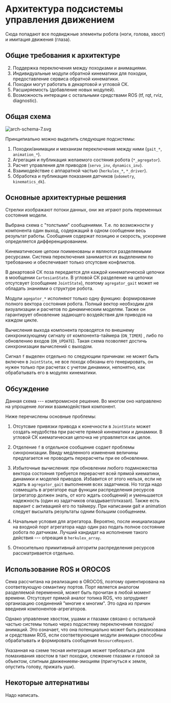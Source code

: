 Архитектура подсистемы управления движением
===========================================

Сюда попадают все подвиджные элементы робота (ноги, голова, хвост) и имитация движения (глаза).

Общие требования к архитектуре
------------------------------

2. Поддержка переключения между походками и анимациями.
1. Индивидуальные модули обратной кинематики для походки, предоставление сервиса обратной кинематики.
3. Походки могут работать в декартовой и угловой СК.
4. Расширяемость (добавление новых модулей).
5. Возможность интерации с остальными средствами ROS (tf, rqt, rviz, diagnostic).

Общая схема
-----------
![arch-schema-7.svg](/uploads/5680097631a8ef047b28999034c3f63f/arch-schema-7.svg)

Принципиально можно выделить следующие подсистемы:

1. Походки/анимации и механизм переключения между ними (`gait_*`, `animation_*`).
2. Агрегация и публикация желаемого состяния робота (`*_agregator`).
3. Расчет управления для приводов (`servo_inv`, `dynamics_inv`).
4. Взаимодействие с аппаратной частью (`herkulex_*`, `*_driver`).
5. Обработка и публикация показания датчиков (`odometry`, `kinematics_dk`).

Основные архитектурные решения
----------------------------------------------

Стрелки изображают потоки данных, они же играют роль переменных состояния модели.

Выбрана схема с "толстыми"  сообщениями. Т.е. по возможности у компонента один выход, содержащий в одном сообщении весь результат работы.
Сообщения содержат позицию и скорость, ускорение определяется дифференцированием.

Кинематические цепоки поименованы и являются разделяемыми ресурсами. Система переключения занимается их выделением по требованию и обеспечивает только отсутсвие конфликтов. 

В декартовой СК поза передается для каждой кинематической цепочки в мообщении `CartesianState`.  В угловой СК разделение на цепочки отсутсвует (сообщение `JointState`), поэтому `agregator_gait` может не обладать знаниями о структуре робота.

Модули `agegator_*` исполняют только одну функцию: формирование полного вектора состояния робота. Полный вектор необходим для визуализации и расчетов по динамическим моделям. Также он гарантирует обновление задающего воздействия для приводов на каждом цикле.

Вычисления выхода компонента проводятся по внешнему синхронизующему сигналу от компонента-таймера (`ON_TIMER`) , либо по обновлению входов (`ON_UPDATE`). Такая схема позволяет достичь синхронизации вычислений с выходом.

Сигнал `f` выделен отдельно по следующим причинам: не может быть включен в `JointState`, не все походк обязаны его генерировать, он нужен только при расчетах с учетом динамики, непонятно, как обрабатывать его в модулях кинематики.

Обсуждение
----------------

Данная схема --- компромисное решение. Во многом оно направлено на упрощение логики взаимодействия компонент.

Ниже перечислены основные проблемы:

1. Отсутсвие привязки привода к конечности в `JointState` может создать неудобства при расчете прямой кинематики и динамики. 
В угловой СК киематическая цепочка не управляется как целое. 

2. Отделение `f` в отдельное сообщение содает проблемы синхронизации. Ввиду медленного изменения величины предлагается не проводить перерасчеты при ее обновлении.

3. Избыточные вычисления: при обновлении любого подмножества вектора состояния требуется перерасчет всей прямой киематики, динамики и моделей приводов. Избавится от этого нельзя, если не ждать в `agregator_gait` выполнения всех задатчиков. Но тогда надо совмещать в агрегаторе еще функции распределения ресурсов (агрегатор должен знать, от кого ждать сообщений) и уменьшается надежность (один из задатчиков опаздывает/отказал). Также есть вариант с активацией его по таймеру. При написании gait и animation следует высылать результаты одним большим сообщением.

4. Начальные условия для агрегатора. Вероятно, после инициализации на входной порт агрегатора надо один раз подать полное состояние робота по датчикам. Лучший кандидат на исполнение такого действия --- опреация в `herkulex_array`.

5. Относительно примитивный алгоритм распределения ресурсов рассматривается отдельно.

Использование ROS и OROCOS
--------------------------

Сема рассчитана на реализацию в OROCOS, поэтому ориентирована на соответвующую семантику 
портов. Порт является аналогом разделяемой переменной, может быть прочитан в любой момент времени.
Отсутсвует прямой аналог топика ROS, что затрудняет организацию соединений "многие к многим".
Это одна из причин введнеия компонентов-агрегаторов.

Однако управление хвостом, ушами и глазами связано с остальной частью системы только через подсистему переключения походок/анимаций. 
Это означает, что она потенциально может быть реализована и средствами ROS, если соответвуюющие модули анимации способны обрабатывать и формировать сообщения `ResourсeRequest`.

Указанная на схеме тесная интеграция может требоваться для помахивания хвостом в такт походки, слежение глазами и головой за объектом,
слитным движениеям-эмоциям (пригнуться к земле, опустить голову, прижать уши).

Некоторые алтернативы
--------------------------------

Надо написать.
